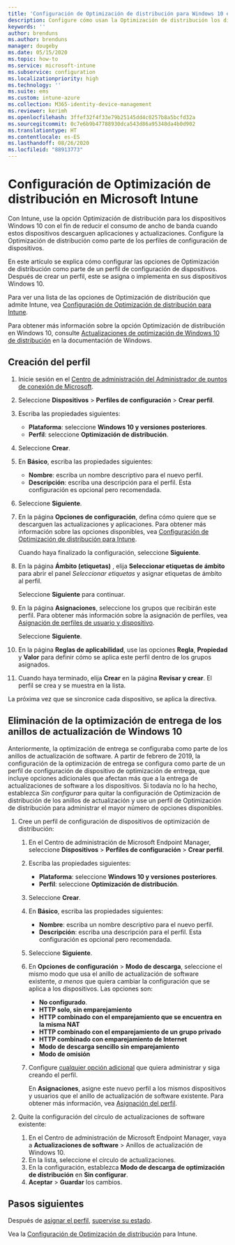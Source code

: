 ```yaml
---
title: 'Configuración de Optimización de distribución para Windows 10 en Microsoft Intune: Azure | Microsoft Docs'
description: Configure cómo usan la Optimización de distribución los dispositivos Windows 10 que administra con Intune. En Intune, cree un perfil de configuración de dispositivos para instalar actualizaciones desde Internet. Vea también cómo reemplazar anillos de actualización existentes con un perfil de Optimización de distribución.
keywords: ''
author: brenduns
ms.author: brenduns
manager: dougeby
ms.date: 05/15/2020
ms.topic: how-to
ms.service: microsoft-intune
ms.subservice: configuration
ms.localizationpriority: high
ms.technology: ''
ms.suite: ems
ms.custom: intune-azure
ms.collection: M365-identity-device-management
ms.reviewer: kerimh
ms.openlocfilehash: 3ffef32f4f33e79b25145dd4c0257b8a5bcfd32a
ms.sourcegitcommit: 0c7e6b9b47788930dca543d86a95348da4b0d902
ms.translationtype: HT
ms.contentlocale: es-ES
ms.lasthandoff: 08/26/2020
ms.locfileid: "88913773"
---
```

# <a name="delivery-optimization-settings-in-microsoft-intune"></a>Configuración de Optimización de distribución en Microsoft Intune

Con Intune, use la opción Optimización de distribución para los dispositivos Windows 10 con el fin de reducir el consumo de ancho de banda cuando estos dispositivos descarguen aplicaciones y actualizaciones. Configure la Optimización de distribución como parte de los perfiles de configuración de dispositivos.  

En este artículo se explica cómo configurar las opciones de Optimización de distribución como parte de un perfil de configuración de dispositivos. Después de crear un perfil, este se asigna o implementa en sus dispositivos Windows 10.

Para ver una lista de las opciones de Optimización de distribución que admite Intune, vea [Configuración de Optimización de distribución para Intune](delivery-optimization-settings.md).  

Para obtener más información sobre la opción Optimización de distribución en Windows 10, consulte [Actualizaciones de optimización de Windows 10 de distribución](/windows/deployment/update/waas-delivery-optimization) en la documentación de Windows.  

## <a name="create-the-profile"></a>Creación del perfil

1. Inicie sesión en el [Centro de administración del Administrador de puntos de conexión de Microsoft](https://go.microsoft.com/fwlink/?linkid=2109431).

2. Seleccione **Dispositivos** > **Perfiles de configuración** > **Crear perfil**.

3. Escriba las propiedades siguientes:

   - **Plataforma**: seleccione **Windows 10 y versiones posteriores**.
   - **Perfil**: seleccione **Optimización de distribución**.

4. Seleccione **Crear**.

5. En **Básico**, escriba las propiedades siguientes:

   - **Nombre**: escriba un nombre descriptivo para el nuevo perfil.
   - **Descripción**: escriba una descripción para el perfil. Esta configuración es opcional pero recomendada.

6. Seleccione **Siguiente**.

7. En la página **Opciones de configuración**, defina cómo quiere que se descarguen las actualizaciones y aplicaciones. Para obtener más información sobre las opciones disponibles, vea [Configuración de Optimización de distribución para Intune](delivery-optimization-settings.md).

   Cuando haya finalizado la configuración, seleccione **Siguiente**.

8. En la página **Ámbito (etiquetas)** , elija **Seleccionar etiquetas de ámbito** para abrir el panel *Seleccionar etiquetas* y asignar etiquetas de ámbito al perfil.
  
   Seleccione **Siguiente** para continuar.

9. En la página **Asignaciones**, seleccione los grupos que recibirán este perfil. Para obtener más información sobre la asignación de perfiles, vea [Asignación de perfiles de usuario y dispositivo](../configuration/device-profile-assign.md).

   Seleccione **Siguiente**.

10. En la página **Reglas de aplicabilidad**, use las opciones **Regla**, **Propiedad** y **Valor** para definir cómo se aplica este perfil dentro de los grupos asignados.

11. Cuando haya terminado, elija **Crear** en la página **Revisar y crear**. El perfil se crea y se muestra en la lista.

La próxima vez que se sincronice cada dispositivo, se aplica la directiva.

## <a name="remove-delivery-optimization-from-windows-10-update-rings"></a>Eliminación de la optimización de entrega de los anillos de actualización de Windows 10

Anteriormente, la optimización de entrega se configuraba como parte de los anillos de actualización de software. A partir de febrero de 2019, la configuración de la optimización de entrega se configura como parte de un perfil de configuración de dispositivo de optimización de entrega, que incluye opciones adicionales que afectan más que a la entrega de actualizaciones de software a los dispositivos. Si todavía no lo ha hecho, establezca *Sin configurar* para quitar la configuración de Optimización de distribución de los anillos de actualización y use un perfil de Optimización de distribución para administrar el mayor número de opciones disponibles.

1. Cree un perfil de configuración de dispositivos de optimización de distribución:

    1. En el Centro de administración de Microsoft Endpoint Manager, seleccione **Dispositivos** > **Perfiles de configuración** > **Crear perfil**.
    2. Escriba las propiedades siguientes:

        - **Plataforma**: seleccione **Windows 10 y versiones posteriores**.
        - **Perfil**: seleccione **Optimización de distribución**.

    3. Seleccione **Crear**.
    4. En **Básico**, escriba las propiedades siguientes:

        - **Nombre**: escriba un nombre descriptivo para el nuevo perfil.
        - **Descripción**: escriba una descripción para el perfil. Esta configuración es opcional pero recomendada.

    5. Seleccione **Siguiente**.
    6. En **Opciones de configuración** > **Modo de descarga**, seleccione el mismo modo que usa el anillo de actualización de software existente, *a menos* que quiera cambiar la configuración que se aplica a los dispositivos. Las opciones son:

        - **No configurado**.
        - **HTTP solo, sin emparejamiento**
        - **HTTP combinado con el emparejamiento que se encuentra en la misma NAT**
        - **HTTP combinado con el emparejamiento de un grupo privado**
        - **HTTP combinado con emparejamiento de Internet**
        - **Modo de descarga sencillo sin emparejamiento**
        - **Modo de omisión**

    7. Configure [cualquier opción adicional](delivery-optimization-settings.md) que quiera administrar y siga creando el perfil.

        En **Asignaciones**, asigne este nuevo perfil a los mismos dispositivos y usuarios que el anillo de actualización de software existente. Para obtener más información, vea [Asignación del perfil](device-profile-assign.md).

2. Quite la configuración del círculo de actualizaciones de software existente:

    1. En el Centro de administración de Microsoft Endpoint Manager, vaya a **Actualizaciones de software** &gt; Anillos de actualización de Windows 10.
    2. En la lista, seleccione el círculo de actualizaciones.
    3. En la configuración, establezca **Modo de descarga de optimización de distribución** en **Sin configurar**.
    4. **Aceptar** > **Guardar** los cambios.

## <a name="next-steps"></a>Pasos siguientes

Después de [asignar el perfil](device-profile-assign.md), [supervise su estado](device-profile-monitor.md).

Vea la [Configuración de Optimización de distribución](delivery-optimization-settings.md) para Intune.